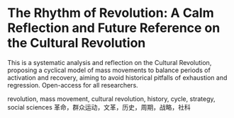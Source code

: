 # The Rhythm of Revolution: A Calm Reflection and Future Reference on the Cultural Revolution

This is a systematic analysis and reflection on the Cultural Revolution, proposing a cyclical model of mass movements to balance periods of activation and recovery, aiming to avoid historical pitfalls of exhaustion and regression. Open-access for all researchers.

revolution, mass movement, cultural revolution, history, cycle, strategy, social sciences
革命，群众运动，文革，历史，周期，战略，社科
